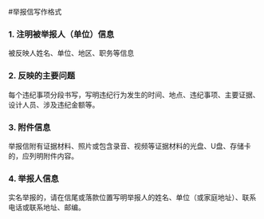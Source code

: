 #举报信写作格式
### 1.	注明被举报人（单位）信息
被反映人姓名、单位、地区、职务等信息
### 2.	反映的主要问题
每个违纪事项分段书写，写明违纪行为发生的时间、地点、违纪事项、主要证据、设计人员、涉及违纪金额等。
### 3.	附件信息
举报信附有证据材料、照片或包含录音、视频等证据材料的光盘、U盘、存储卡的，应列明附件内容。
### 4.	举报人信息
实名举报的，请在信尾或落款位置写明举报人的姓名、单位（或家庭地址）、联系电话或联系地址、邮编。

